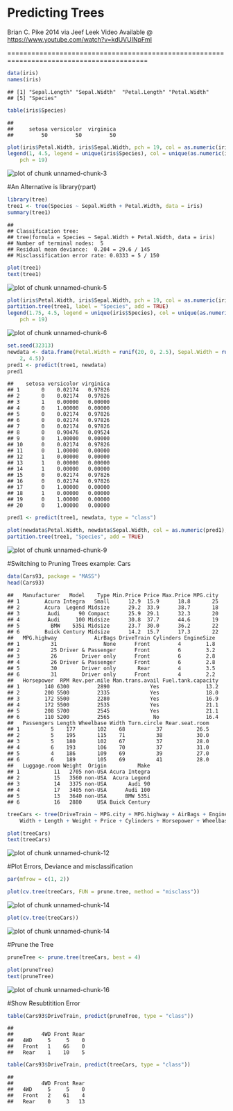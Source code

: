 Predicting Trees
=========================================================================================
Brian C. Pike 2014 
via Jeef Leek
Video Available @ https://www.youtube.com/watch?v=kdUVUINpFmI

=========================================================================================


```r
data(iris)
names(iris)
```

```
## [1] "Sepal.Length" "Sepal.Width"  "Petal.Length" "Petal.Width" 
## [5] "Species"
```




```r
table(iris$Species)
```

```
## 
##     setosa versicolor  virginica 
##         50         50         50
```




```r
plot(iris$Petal.Width, iris$Sepal.Width, pch = 19, col = as.numeric(iris$Species))
legend(1, 4.5, legend = unique(iris$Species), col = unique(as.numeric(iris$Species)), 
    pch = 19)
```

![plot of chunk unnamed-chunk-3](figure/unnamed-chunk-3.png) 


#An Alternative is library(rpart)

```r
library(tree)
tree1 <- tree(Species ~ Sepal.Width + Petal.Width, data = iris)
summary(tree1)
```

```
## 
## Classification tree:
## tree(formula = Species ~ Sepal.Width + Petal.Width, data = iris)
## Number of terminal nodes:  5 
## Residual mean deviance:  0.204 = 29.6 / 145 
## Misclassification error rate: 0.0333 = 5 / 150
```

 

```r
plot(tree1)
text(tree1)
```

![plot of chunk unnamed-chunk-5](figure/unnamed-chunk-5.png) 



```r
plot(iris$Petal.Width, iris$Sepal.Width, pch = 19, col = as.numeric(iris$Species))
partition.tree(tree1, label = "Species", add = TRUE)
legend(1.75, 4.5, legend = unique(iris$Species), col = unique(as.numeric(iris$Species)), 
    pch = 19)
```

![plot of chunk unnamed-chunk-6](figure/unnamed-chunk-6.png) 



```r
set.seed(32313)
newdata <- data.frame(Petal.Width = runif(20, 0, 2.5), Sepal.Width = runif(20, 
    2, 4.5))
pred1 <- predict(tree1, newdata)
pred1
```

```
##    setosa versicolor virginica
## 1       0    0.02174   0.97826
## 2       0    0.02174   0.97826
## 3       1    0.00000   0.00000
## 4       0    1.00000   0.00000
## 5       0    0.02174   0.97826
## 6       0    0.02174   0.97826
## 7       0    0.02174   0.97826
## 8       0    0.90476   0.09524
## 9       0    1.00000   0.00000
## 10      0    0.02174   0.97826
## 11      0    1.00000   0.00000
## 12      1    0.00000   0.00000
## 13      1    0.00000   0.00000
## 14      1    0.00000   0.00000
## 15      0    0.02174   0.97826
## 16      0    0.02174   0.97826
## 17      0    1.00000   0.00000
## 18      1    0.00000   0.00000
## 19      0    1.00000   0.00000
## 20      0    1.00000   0.00000
```



```r
pred1 <- predict(tree1, newdata, type = "class")
```



```r
plot(newdata$Petal.Width, newdata$Sepal.Width, col = as.numeric(pred1), pch = 19)
partition.tree(tree1, "Species", add = TRUE)
```

![plot of chunk unnamed-chunk-9](figure/unnamed-chunk-9.png) 


#Switching to Pruning Trees example: Cars


```r
data(Cars93, package = "MASS")
head(Cars93)
```

```
##   Manufacturer   Model    Type Min.Price Price Max.Price MPG.city
## 1        Acura Integra   Small      12.9  15.9      18.8       25
## 2        Acura  Legend Midsize      29.2  33.9      38.7       18
## 3         Audi      90 Compact      25.9  29.1      32.3       20
## 4         Audi     100 Midsize      30.8  37.7      44.6       19
## 5          BMW    535i Midsize      23.7  30.0      36.2       22
## 6        Buick Century Midsize      14.2  15.7      17.3       22
##   MPG.highway            AirBags DriveTrain Cylinders EngineSize
## 1          31               None      Front         4        1.8
## 2          25 Driver & Passenger      Front         6        3.2
## 3          26        Driver only      Front         6        2.8
## 4          26 Driver & Passenger      Front         6        2.8
## 5          30        Driver only       Rear         4        3.5
## 6          31        Driver only      Front         4        2.2
##   Horsepower  RPM Rev.per.mile Man.trans.avail Fuel.tank.capacity
## 1        140 6300         2890             Yes               13.2
## 2        200 5500         2335             Yes               18.0
## 3        172 5500         2280             Yes               16.9
## 4        172 5500         2535             Yes               21.1
## 5        208 5700         2545             Yes               21.1
## 6        110 5200         2565              No               16.4
##   Passengers Length Wheelbase Width Turn.circle Rear.seat.room
## 1          5    177       102    68          37           26.5
## 2          5    195       115    71          38           30.0
## 3          5    180       102    67          37           28.0
## 4          6    193       106    70          37           31.0
## 5          4    186       109    69          39           27.0
## 6          6    189       105    69          41           28.0
##   Luggage.room Weight  Origin          Make
## 1           11   2705 non-USA Acura Integra
## 2           15   3560 non-USA  Acura Legend
## 3           14   3375 non-USA       Audi 90
## 4           17   3405 non-USA      Audi 100
## 5           13   3640 non-USA      BMW 535i
## 6           16   2880     USA Buick Century
```



```r
treeCars <- tree(DriveTrain ~ MPG.city + MPG.highway + AirBags + EngineSize + 
    Width + Length + Weight + Price + Cylinders + Horsepower + Wheelbase, data = Cars93)
```



```r
plot(treeCars)
text(treeCars)
```

![plot of chunk unnamed-chunk-12](figure/unnamed-chunk-12.png) 


#Plot Errors, Deviance and misclassification

```r
par(mfrow = c(1, 2))
```



```r
plot(cv.tree(treeCars, FUN = prune.tree, method = "misclass"))
```

![plot of chunk unnamed-chunk-14](figure/unnamed-chunk-141.png) 

```r
plot(cv.tree(treeCars))
```

![plot of chunk unnamed-chunk-14](figure/unnamed-chunk-142.png) 


#Prune the Tree

```r
pruneTree <- prune.tree(treeCars, best = 4)
```



```r
plot(pruneTree)
text(pruneTree)
```

![plot of chunk unnamed-chunk-16](figure/unnamed-chunk-16.png) 


#Show Resubtitition Error

```r
table(Cars93$DriveTrain, predict(pruneTree, type = "class"))
```

```
##        
##         4WD Front Rear
##   4WD     5     5    0
##   Front   1    66    0
##   Rear    1    10    5
```



```r
table(Cars93$DriveTrain, predict(treeCars, type = "class"))
```

```
##        
##         4WD Front Rear
##   4WD     5     5    0
##   Front   2    61    4
##   Rear    0     3   13
```

